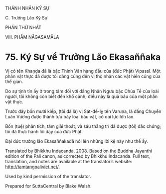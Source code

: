 THÁNH NHÂN KÝ SỰ

C. Trưởng Lão Ký Sự

PHẦN THỨ NHẤT

VIII. PHẨM NĀGASAMĀLA

# 75\. Ký Sự về Trưởng Lão Ekasaññaka

Vị có tên Khaṇḍa đã là bậc Thinh Văn hàng đầu của (đức Phật) Vipassī. Một phần vật thực đã được tôi dâng cúng đến vị thọ nhận các vật hiến cúng của thế gian.

Do sự tịnh tín ấy ở trong tâm đối với đấng Nhân Ngưu bậc Chúa Tể của loài người, tôi không còn biết đến khổ cảnh; điều này là quả báu của một phần vật thực.

Trước đây bốn mươi kiếp, (tôi đã là) vị Sát-đế-lỵ tên Varuṇa, là đấng Chuyển Luân Vương được thành tựu bảy loại báu vật, có oai lực lớn lao.

Bốn (tuệ) phân tích, tám giải thoát, và sáu thắng trí đã được (tôi) đắc chứng; tôi đã thực hành lời dạy của đức Phật.

Đại đức trưởng lão Ekasaññakađã nói lên những lời kệ này như thế ấy.

Translated by Bhikkhu Indacanda, 2008. Based on the Buddha Jayanthi edition of the Pali canon, as corrected by Bhikkhu Indacanda. Full text, translation, and notes are available at the translator’s website: http://tamtangpaliviet.net/.

Used by kind permission of the translator.

Prepared for SuttaCentral by Blake Walsh.